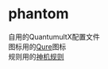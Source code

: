 # phantom
自用的QuantumultX配置文件<br>
图标用的[Qure](https://github.com/Koolson/Qure)图标<br>
规则用的[神机规则](https://github.com/ConnersHua/Profiles/tree/master/Quantumult/X)<br>
